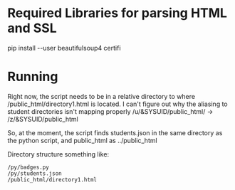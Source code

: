 # Required Libraries for parsing HTML and SSL

pip install --user beautifulsoup4 certifi


# Running

Right now, the script needs to be in a relative directory to where /public_html/directory1.html is located.  I can't figure out why the aliasing to student directories isn't mapping properly /u/&SYSUID/public_html/ -> /z/&SYSUID/public_html

So, at the moment, the script finds students.json in the same directory as the python script, and public_html as ../public_html

Directory structure something like:
```
/py/badges.py
/py/students.json
/public_html/directory1.html
```
